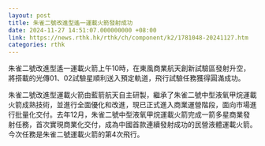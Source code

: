 ```yaml
---
layout: post
title: 朱雀二號改進型遙一運載火箭發射成功
date: 2024-11-27 14:51:07.000000000 +08:00
link: https://news.rthk.hk/rthk/ch/component/k2/1781048-20241127.htm
categories: rthk
---
```


朱雀二號改進型遙一運載火箭上午10時，在東風商業航天創新試驗區發射升空，將搭載的光傳01、02試驗星順利送入預定軌道，飛行試驗任務獲得圓滿成功。
 
朱雀二號改進型運載火箭由藍箭航天自主研製，繼承了朱雀二號中型液氧甲烷運載火箭成熟技術，並進行全面優化和改進，現已正式進入商業運營階段，面向市場進行批量化交付。去年12月，朱雀二號中型液氧甲烷運載火箭完成一箭多星商業發射任務，首次實現商業化交付，成為中國首款連續發射成功的民營液體運載火箭。今次任務是朱雀二號運載火箭的第4次飛行。

